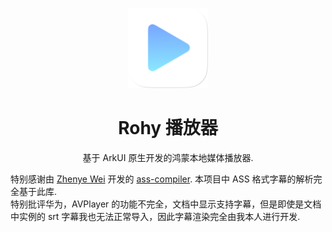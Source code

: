 <p align="center"><img src="./AppScope/resources/base/media/app_icon.png" style="width: 128px; height: 128px;"  alt="logo"></p>
<h1 align="center">Rohy 播放器</h1>
<p align="center">基于 ArkUI 原生开发的鸿蒙本地媒体播放器.</p>

特别感谢由 [Zhenye Wei](https://github.com/weizhenye) 开发的 [ass-compiler](https://github.com/weizhenye/ass-compiler). 本项目中 ASS 格式字幕的解析完全基于此库. \
特别批评华为，AVPlayer 的功能不完全，文档中显示支持字幕，但是即使是文档中实例的 srt 字幕我也无法正常导入，因此字幕渲染完全由我本人进行开发.